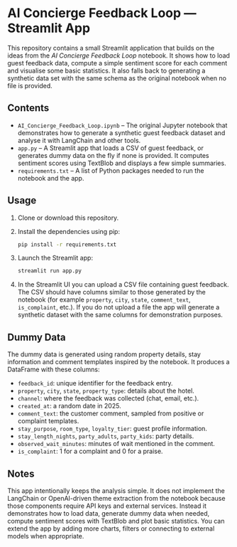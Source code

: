 # AI Concierge Feedback Loop — Streamlit App

This repository contains a small Streamlit application that builds on the ideas from the *AI Concierge Feedback Loop* notebook.  It shows how to load guest feedback data, compute a simple sentiment score for each comment and visualise some basic statistics.  It also falls back to generating a synthetic data set with the same schema as the original notebook when no file is provided.

## Contents

* `AI_Concierge_Feedback_Loop.ipynb` – The original Jupyter notebook that demonstrates how to generate a synthetic guest feedback dataset and analyse it with LangChain and other tools.
* `app.py` – A Streamlit app that loads a CSV of guest feedback, or generates dummy data on the fly if none is provided.  It computes sentiment scores using TextBlob and displays a few simple summaries.
* `requirements.txt` – A list of Python packages needed to run the notebook and the app.

## Usage

1. Clone or download this repository.
2. Install the dependencies using pip:

   ```bash
   pip install -r requirements.txt
   ```

3. Launch the Streamlit app:

   ```bash
   streamlit run app.py
   ```

4. In the Streamlit UI you can upload a CSV file containing guest feedback.  The CSV should have columns similar to those generated by the notebook (for example `property`, `city`, `state`, `comment_text`, `is_complaint`, etc.).  If you do not upload a file the app will generate a synthetic dataset with the same columns for demonstration purposes.

## Dummy Data

The dummy data is generated using random property details, stay information and comment templates inspired by the notebook.  It produces a DataFrame with these columns:

* `feedback_id`: unique identifier for the feedback entry.
* `property`, `city`, `state`, `property_type`: details about the hotel.
* `channel`: where the feedback was collected (chat, email, etc.).
* `created_at`: a random date in 2025.
* `comment_text`: the customer comment, sampled from positive or complaint templates.
* `stay_purpose`, `room_type`, `loyalty_tier`: guest profile information.
* `stay_length_nights`, `party_adults`, `party_kids`: party details.
* `observed_wait_minutes`: minutes of wait mentioned in the comment.
* `is_complaint`: 1 for a complaint and 0 for a praise.

## Notes

This app intentionally keeps the analysis simple.  It does not implement the LangChain or OpenAI-driven theme extraction from the notebook because those components require API keys and external services.  Instead it demonstrates how to load data, generate dummy data when needed, compute sentiment scores with TextBlob and plot basic statistics.  You can extend the app by adding more charts, filters or connecting to external models when appropriate.
